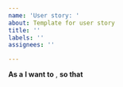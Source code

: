```yaml
---
name: 'User story: '
about: Template for user story
title: ''
labels: ''
assignees: ''

---
```


**As a** 
**I want to** ,
**so that**
